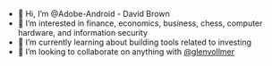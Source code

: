 - 👋 Hi, I’m @Adobe-Android - David Brown 
- 👀 I’m interested in finance, economics, business, chess, computer hardware, and information security
- 🌱 I’m currently learning about building tools related to investing
- 🙌 I’m looking to collaborate on anything with [@glenvollmer](https://github.com/glenvollmer)
